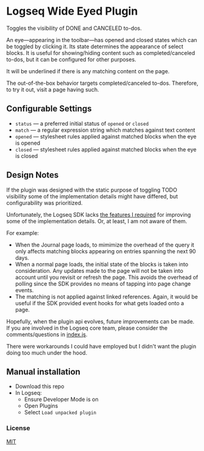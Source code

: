 # Logseq Wide Eyed Plugin

Toggles the visibility of DONE and CANCELED to-dos.

An eye—appearing in the toolbar—has opened and closed states which can be toggled by clicking it.  Its state determines the appearance of select blocks.  It is useful for showing/hiding content such as completed/canceled to-dos, but it can be configured for other purposes.

It will be underlined if there is any matching content on the page.

The out-of-the-box behavior targets completed/canceled to-dos.  Therefore, to try it out, visit a page having such.

## Configurable Settings
* `status` — a preferred initial status of `opened` or `closed`
* `match` — a regular expression string which matches against text content
* `opened` — stylesheet rules applied against matched blocks when the eye is opened
* `closed` — stylesheet rules applied against matched blocks when the eye is closed

## Design Notes
If the plugin was designed with the static purpose of toggling TODO visibility some of the implementation details might have differed, but configurability was prioritized.

Unfortunately, the Logseq SDK lacks [the features I required](https://discuss.logseq.com/t/add-more-event-hooks-for-plugins/5508) for improving some of the implementation details.  Or, at least, I am not aware of them.

For example:
* When the Journal page loads, to mimimize the overhead of the query it only affects matching blocks appearing on entries spanning the next 90 days.
* When a normal page loads, the initial state of the blocks is taken into consideration.  Any updates made to the page will not be taken into account until you revisit or refresh the page.  This avoids the overhead of polling since the SDK provides no means of tapping into page change events.
* The matching is not applied against linked references.  Again, it would be useful if the SDK provided event hooks for what gets loaded onto a page.

Hopefully, when the plugin api evolves, future improvements can be made.  If you are involved in the Logseq core team, please consider the comments/questions in [index.js](./index.js).

There were workarounds I could have employed but I didn't want the plugin doing too much under the hood.

## Manual installation
* Download this repo
* In Logseq:
  * Ensure Developer Mode is on
  * Open Plugins
  * Select `Load unpacked plugin`

### License
[MIT](./LICENSE.md)

